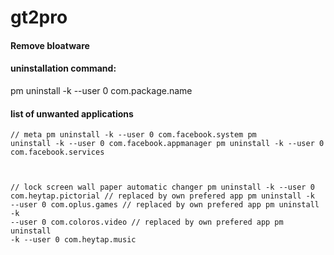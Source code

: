 # gt2pro
#### Remove bloatware
#### uninstallation command:

pm uninstall -k --user 0 com.package.name

#### list of unwanted applications

<code>// meta
pm uninstall -k --user 0 com.facebook.system
pm uninstall -k --user 0 com.facebook.appmanager
pm uninstall -k --user 0 com.facebook.services

// lock screen wall paper automatic changer
pm uninstall -k --user 0 com.heytap.pictorial
// replaced by own prefered app
pm uninstall -k --user 0 com.oplus.games
// replaced by own prefered app
pm uninstall -k --user 0 com.coloros.video
// replaced by own prefered app
pm uninstall -k --user 0 com.heytap.music</code>
